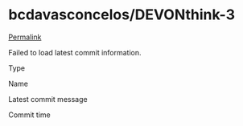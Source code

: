 # bcdavasconcelos/DEVONthink-3

 [Permalink](https://github.com/bcdavasconcelos/DEVONthink-3/tree/669caf0475903cde8d4c274a398293b25ba5c80d/_Work%20In%20Progress)

 Failed to load latest commit information.

Type

Name

Latest commit message

Commit time

